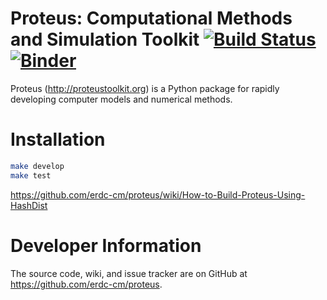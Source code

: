 # Proteus: Computational Methods and Simulation Toolkit [![Build Status](https://travis-ci.org/erdc-cm/proteus.svg?branch=master)](https://travis-ci.org/erdc-cm/proteus) [![Binder](http://mybinder.org/badge.svg)](https://beta.mybinder.org/v2/gh/erdc/proteus/master)

Proteus (http://proteustoolkit.org) is a Python package for
rapidly developing computer models and numerical methods.

# Installation

```bash
make develop
make test
```
https://github.com/erdc-cm/proteus/wiki/How-to-Build-Proteus-Using-HashDist

# Developer Information

The source code, wiki, and issue tracker are on GitHub at
https://github.com/erdc-cm/proteus.
